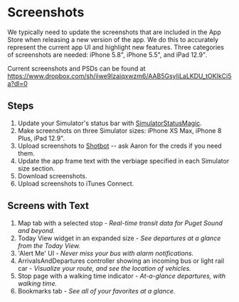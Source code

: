 # Screenshots

We typically need to update the screenshots that are included in the App Store when releasing a new version of the app. We do this to accurately represent the current app UI and highlight new features. Three categories of screenshots are needed: iPhone 5.8", iPhone 5.5", and iPad 12.9".

Current screenshots and PSDs can be found at https://www.dropbox.com/sh/iiwe9lzaiqxwzm6/AAB5GsyIiLaLKDU_tOKIkCi5a?dl=0

## Steps

1. Update your Simulator's status bar with [SimulatorStatusMagic](https://github.com/shinydevelopment/SimulatorStatusMagic).
2. Make screenshots on three Simulator sizes: iPhone XS Max, iPhone 8 Plus, iPad 12.9".
3. Upload screenshots to [Shotbot](https://app.shotbot.io/#/edit/a69c6d60-5a1e-44ac-bfea-b29f62ee3d54) -- ask Aaron for the creds if you need them.
4. Update the app frame text with the verbiage specified in each Simulator size section.
5. Download screenshots.
6. Upload screenshots to iTunes Connect.

## Screens with Text

1. Map tab with a selected stop - *Real-time transit data for Puget Sound and beyond.*
2. Today View widget in an expanded size - *See departures at a glance from the Today View.*
3. 'Alert Me' UI - *Never miss your bus with alarm notifications.*
4. ArrivalsAndDepartures controller showing an incoming bus or light rail car - *Visualize your route, and see the location of vehicles.*
5. Stop page with a walking time indicator - *At-a-glance departures, with walking time.*
6. Bookmarks tab - *See all of your favorites at a glance.*

